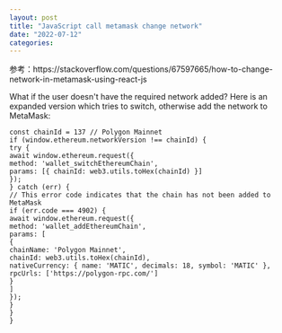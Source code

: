 ```yaml
---
layout: post
title: "JavaScript call metamask change network"
date: "2022-07-12"
categories:
---
```

<p>参考：https://stackoverflow.com/questions/67597665/how-to-change-network-in-metamask-using-react-js</p>
<div class="s-prose js-post-body" itemprop="text">
<p>What if the user doesn&#39;t have the required network added? Here is an expanded version which tries to switch, otherwise add the network to MetaMask:</p>
<pre class="lang-js s-code-block">
<code class="hljs language-javascript"><span class="hljs-keyword">const</span> chainId = <span class="hljs-number">137</span> <span class="hljs-comment">// Polygon Mainnet</span>
<span class="hljs-keyword">if</span> (<span class="hljs-variable language_">window</span>.<span class="hljs-property">ethereum</span>.<span class="hljs-property">networkVersion</span> !== chainId) {
<span class="hljs-keyword">try</span> {
<span class="hljs-keyword">await</span> <span class="hljs-variable language_">window</span>.<span class="hljs-property">ethereum</span>.<span class="hljs-title function_">request</span>({
<span class="hljs-attr">method</span>: <span class="hljs-string">&#39;wallet_switchEthereumChain&#39;</span>,
<span class="hljs-attr">params</span>: [{ <span class="hljs-attr">chainId</span>: web3.<span class="hljs-property">utils</span>.<span class="hljs-title function_">toHex</span>(chainId) }]
});
} <span class="hljs-keyword">catch</span> (err) {
<span class="hljs-comment">// This error code indicates that the chain has not been added to MetaMask</span>
<span class="hljs-keyword">if</span> (err.<span class="hljs-property">code</span> === <span class="hljs-number">4902</span>) {
<span class="hljs-keyword">await</span> <span class="hljs-variable language_">window</span>.<span class="hljs-property">ethereum</span>.<span class="hljs-title function_">request</span>({
<span class="hljs-attr">method</span>: <span class="hljs-string">&#39;wallet_addEthereumChain&#39;</span>,
<span class="hljs-attr">params</span>: [
{
<span class="hljs-attr">chainName</span>: <span class="hljs-string">&#39;Polygon Mainnet&#39;</span>,
<span class="hljs-attr">chainId</span>: web3.<span class="hljs-property">utils</span>.<span class="hljs-title function_">toHex</span>(chainId),
<span class="hljs-attr">nativeCurrency</span>: { <span class="hljs-attr">name</span>: <span class="hljs-string">&#39;MATIC&#39;</span>, <span class="hljs-attr">decimals</span>: <span class="hljs-number">18</span>, <span class="hljs-attr">symbol</span>: <span class="hljs-string">&#39;MATIC&#39;</span> },
<span class="hljs-attr">rpcUrls</span>: [<span class="hljs-string">&#39;https://polygon-rpc.com/&#39;</span>]
}
]
});
}
}
}
</div>
